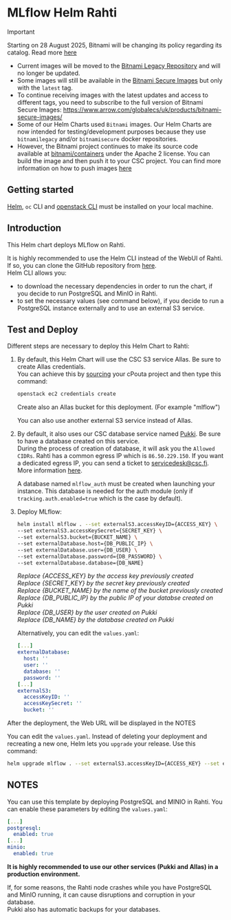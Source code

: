 # MLflow Helm Rahti

> [!IMPORTANT]  
> Starting on 28 August 2025, Bitnami will be changing its policy regarding its catalog. Read more [here](https://github.com/bitnami/containers/issues/83267)  
> - Current images will be moved to the [Bitnami Legacy Repository](https://hub.docker.com/u/bitnamilegacy) and will no longer be updated.  
> - Some images will still be available in the [Bitnami Secure Images](https://hub.docker.com/u/bitnamisecure) but only with the `latest` tag.  
> - To continue receiving images with the latest updates and access to different tags, you need to subscribe to the full version of Bitnami Secure Images: https://www.arrow.com/globalecs/uk/products/bitnami-secure-images/  
> - Some of our Helm Charts used `Bitnami` images. Our Helm Charts are now intended for testing/development purposes because they use `bitnamilegacy` and/or `bitnamisecure` docker repositories.  
> - However, the Bitnami project continues to make its source code available at [bitnami/containers](https://github.com/bitnami/containers) under the Apache 2 license. You can build the image and then push it to your CSC project. You can find more information on how to push images [here](https://docs.csc.fi/cloud/rahti/images/Using_Rahti_integrated_registry/)


## Getting started
[Helm](helm.sh), `oc` CLI and [openstack CLI](https://docs.csc.fi/cloud/pouta/install-client/) must be installed on your local machine.

## Introduction
This Helm chart deploys MLflow on Rahti.

It is highly recommended to use the Helm CLI instead of the WebUI of Rahti. If so, you can clone the GitHub repository from [here](https://github.com/CSCfi/helm-charts).  
Helm CLI allows you:
- to download the necessary dependencies in order to run the chart, if you decide to run PostgreSQL and MinIO in Rahti.
- to set the necessary values (see command below), if you decide to run a PostgreSQL instance externally and to use an external S3 service.

## Test and Deploy
Different steps are necessary to deploy this Helm Chart to Rahti:  

1. By default, this Helm Chart will use the CSC S3 service Allas. Be sure to create Allas credentials.  
   You can achieve this by [sourcing](https://docs.csc.fi/cloud/pouta/install-client/#configure-your-terminal-environment-for-openstack) your cPouta project and then type this command:  
     
     ```sh
     openstack ec2 credentials create
     ```
   
   Create also an Allas bucket for this deployment. (For example "mlflow")  

   You can also use another external S3 service instead of Allas.

2. By default, it also uses our CSC database service named [Pukki](https://pukki.dbaas.csc.fi). Be sure to have a database created on this service.  
During the process of creation of database, it will ask you the `Allowed CIDRs`. Rahti has a common egress IP which is `86.50.229.150`. If you want a dedicated egress IP, you can send a ticket to [servicedesk@csc.fi](mailto:servicedesk@csc.fi). More information [here](https://docs.csc.fi/cloud/rahti/networking/#egress-ips).

   A database named `mlflow_auth` must be created when launching your instance. This database is needed for the auth module (only if `tracking.auth.enabled=true` which is the case by default).

3. Deploy MLflow:

     ```sh
     helm install mlflow . --set externalS3.accessKeyID={ACCESS_KEY} \
     --set externalS3.accessKeySecret={SECRET_KEY} \
     --set externalS3.bucket={BUCKET_NAME} \
     --set externalDatabase.host={DB_PUBLIC_IP} \
     --set externalDatabase.user={DB_USER} \
     --set externalDatabase.password={DB_PASSWORD} \
     --set externalDatabase.database={DB_NAME}
     ```

   _Replace {ACCESS_KEY} by the access key previously created_  
   _Replace {SECRET_KEY} by the secret key previously created_  
   _Replace {BUCKET_NAME} by the name of the bucket previously created_  
   _Replace {DB_PUBLIC_IP} by the public IP of your databse created on Pukki_  
   _Replace {DB_USER} by the user created on Pukki_  
   _Replace {DB_NAME} by the database created on Pukki_ 

   Alternatively, you can edit the `values.yaml`:

     ```yaml
     [...]
     externalDatabase:
       host: ''
       user: ''
       database: ''
       password: ''
     [...]
     externalS3:
       accessKeyID: ''
       accessKeySecret: ''
       bucket: ''
     ```

After the deployment, the Web URL will be displayed in the NOTES 

You can edit the `values.yaml`. Instead of deleting your deployment and recreating a new one, Helm lets you `upgrade` your release. Use this command:  
```sh
helm upgrade mlflow . --set externalS3.accessKeyID={ACCESS_KEY} --set externalS3.accessKeySecret={SECRET_KEY} --set externalS3.bucket={BUCKET_NAME}
```

## NOTES
You can use this template by deploying PostgreSQL and MINIO in Rahti. You can enable these parameters by editing the `values.yaml`:
```yaml
[...]
postgresql:
  enabled: true
[...]
minio:
  enabled: true
```

**It is highly recommended to use our other services (Pukki and Allas) in a production environment.**

If, for some reasons, the Rahti node crashes while you have PostgreSQL and MinIO running, it can cause disruptions and corruption in your database.  
Pukki also has automatic backups for your databases.
